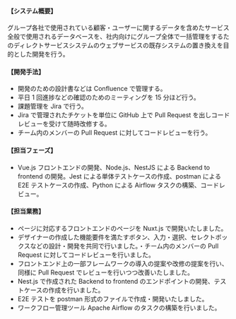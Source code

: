#### 【システム概要】

グループ各社で使用されている顧客・ユーザーに関するデータを含めたサービス全般で使用されるデータベースを、社内向けにグループ全体で一括管理をするたのディレクトサービスシステムのウェブサービスの既存システムの置き換えを目的とした開発を行う。

#### 【開発手法】

- 開発のための設計書などは Confluence で管理する。
- 平日 1 回進捗などの確認のためのミーティングを 15 分ほど行う。
- 課題管理を Jira で行う。
- Jira で管理されたチケットを単位に GitHub 上で Pull Request を出しコードレビューを受けて随時改修する。
- チーム内のメンバーの Pull Request に対してコードレビューを行う。

#### 【担当フェーズ】

- Vue.js フロントエンドの開発、Node.js、NestJS による Backend to frontend の開発。Jest による単体テストケースの作成、postman による E2E テストケースの作成、Python による Airflow タスクの構築、コードレビュー。

#### 【担当業務】

- ページに対応するフロントエンドのページを Nuxt.js で開発いたしました。
- デザイナーの作成した機能要件を満たすボタン、入力・選択、セレクトボックスなどの設計・開発を共同で行いました。・チーム内のメンバーの Pull Request に対してコードレビューを行いました。
- フロントエンド上の一部フレームワークの導入の提案や改修の提案を行い、同様に Pull Request でレビューを行いつつ改善いたしました。
- Nest.js で作成された Backend to frontend のエンドポイントの開発、テストケースの作成を行いました。
- E2E テストを postman 形式のファイルで作成・開発いたしました。
- ワークフロー管理ツール Apache Airflow のタスクの構築を行いました。
